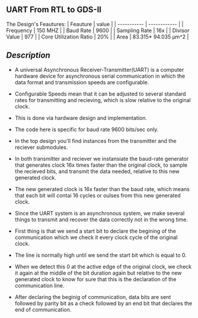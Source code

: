 UART From RTL to GDS-II
-----------------------
The Design's Feautures:
| Feauture               |         value       |
| -----------            | ------------        |
| Frequency              | 150 MHZ             |
| Baud Rate              | 9600                |
| Sampling Rate          | 16x                 |
|  Divisor Value         | 977                 |
| Core Utilization Ratio | 20%                 |
| Area                   | 83.315* 94.035 μm^2 |
  
**_Description_** 
  --------------
* A universal Asynchronous Receiver-Transmitter(UART) is a computer hardware device for asynchronous serial communication in which the data format and transmission speeds are configurable.
* Configurable Speeds mean that it can be adjusted to several standard rates for transmitting and recieving, which is slow relative to the original clock.
* This is done via hardware design and implementation.
* The code here is specific for baud rate 9600 bits/sec only.
* In the top design you'll find instances from the transmitter and the reciever submodules.
* In both transmitter and reciever we instansiate the baud-rate generator that generates clock 16x times faster than the      original clock, to sample the recieved bits, and transmit the data needed, relative to this new generated clock.
* The new generated clock is 16x faster than the baud rate, which means that each bit will contai 16 cycles or oulses from this new generated clock.
* Since the UART system is an asynchronous system, we make several things to transmit and recover the data correctly not in the wrong time.
* First thing is that we send a start bit to declare the begining of the communication which we check it every clock cycle of the original clock.

* The line is normally high until we send the start bit which is equal to 0.
* When we detect this 0 at the active edge of the original clock, we check it again at the middle of the bit duration again but relative to the new generated clock to know for sure that this is the declaration of the communication line.
* After declaring the beginig of communication, data bits are sent followed by parity bit as a check followed by an end bit that declares the end of communication.



